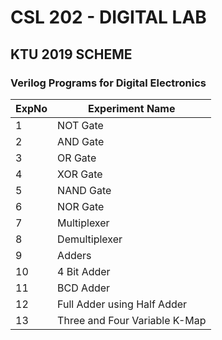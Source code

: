 # CSL 202  - DIGITAL LAB
## KTU 2019 SCHEME
### Verilog Programs for Digital Electronics

| ExpNo | Experiment Name |
|----------|----------|
|1   | NOT Gate   |
|2   | AND Gate   |
|3   | OR Gate  |
|4   | XOR Gate   |
|5   | NAND Gate  |
|6   | NOR Gate   |
|7   | Multiplexer   |
|8   | Demultiplexer   |
|9   | Adders |
|10   | 4 Bit Adder   |
|11   | BCD Adder   |
|12   | Full Adder using Half Adder  |
|13   | Three and Four Variable K-Map   |
